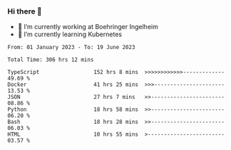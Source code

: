 ### Hi there 👋
- 🔭 I’m currently working at Boehringer Ingelheim
- 🌱 I’m currently learning Kubernetes

 
<!--START_SECTION:waka-->

```text
From: 01 January 2023 - To: 19 June 2023

Total Time: 306 hrs 12 mins

TypeScript                 152 hrs 8 mins  >>>>>>>>>>>>-------------   49.69 %
Docker                     41 hrs 25 mins  >>>----------------------   13.53 %
JSON                       27 hrs 7 mins   >>-----------------------   08.86 %
Python                     18 hrs 58 mins  >>-----------------------   06.20 %
Bash                       18 hrs 28 mins  >>-----------------------   06.03 %
HTML                       10 hrs 55 mins  >------------------------   03.57 %
```

<!--END_SECTION:waka-->

 
